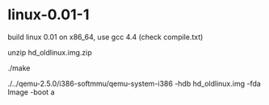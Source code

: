 # linux-0.01-1
build linux 0.01 on x86_64, use gcc 4.4 (check compile.txt)
 
unzip hd_oldlinux.img.zip

./make

./../qemu-2.5.0/i386-softmmu/qemu-system-i386 -hdb hd_oldlinux.img -fda Image -boot a
